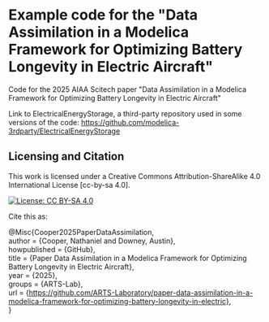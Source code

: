 # Example code for the "Data Assimilation in a Modelica Framework for Optimizing Battery Longevity in Electric Aircraft"
Code for the 2025 AIAA Scitech paper "Data Assimilation in a Modelica Framework for Optimizing Battery Longevity in Electric Aircraft"

Link to ElectricalEnergyStorage, a third-party repository used in some versions of the code:
https://github.com/modelica-3rdparty/ElectricalEnergyStorage


## Licensing and Citation

This work is licensed under a Creative Commons Attribution-ShareAlike 4.0 International License [cc-by-sa 4.0].

[![License: CC BY-SA 4.0](https://img.shields.io/badge/License-CC_BY--SA_4.0-lightgrey.svg)](https://creativecommons.org/licenses/by-sa/4.0/)

Cite this as: 

@Misc{Cooper2025PaperDataAssimilation,    
  author = {Cooper, Nathaniel and Downey, Austin},  
  howpublished = {GitHub},  
  title  = {Paper Data Assimilation in a Modelica Framework for Optimizing Battery Longevity in Electric Aircraft},   
  year = {2025},    
  groups = {ARTS-Lab},    
  url    = {https://github.com/ARTS-Laboratory/paper-data-assimilation-in-a-modelica-framework-for-optimizing-battery-longevity-in-electric},   
}






